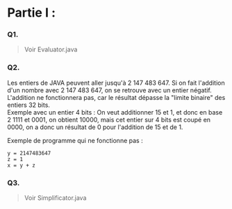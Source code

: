 # Partie I :

### Q1.
> Voir Evaluator.java

### Q2.
Les entiers de JAVA peuvent aller jusqu'à 2 147 483 647.
Si on fait l'addition d'un nombre avec 2 147 483 647, on se retrouve avec un entier négatif.
L'addition ne fonctionnera pas, car le résultat dépasse la "limite binaire" des entiers 32 bits.
<br>Exemple avec un entier 4 bits :
On veut additionner 15 et 1,
et donc en base 2 1111 et 0001,
on obtient 10000,
mais cet entier sur 4 bits est coupé en 0000, on a donc un résultat de 0 pour l'addition de 15 et de 1.

Exemple de programme qui ne fonctionne pas :
```
y = 2147483647
z = 1
x = y + z
```

### Q3.
> Voir Simplificator.java
